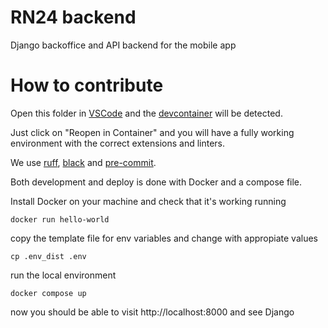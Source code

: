 # RN24 backend

Django backoffice and API backend for the mobile app

# How to contribute

Open this folder in [VSCode](https://code.visualstudio.com/) and the [devcontainer](https://code.visualstudio.com/docs/devcontainers/containers) will be detected.


Just click on "Reopen in Container" and you will have a fully working environment with the correct extensions and linters.

We use [ruff](https://github.com/astral-sh/ruff), [black](https://github.com/psf/black) and [pre-commit](https://pre-commit.com/).

Both development and deploy is done with Docker and a compose file.

Install Docker on your machine and check that it's working running

`docker run hello-world`

copy the template file for env variables and change with appropiate values

`cp .env_dist .env`

run the local environment

`docker compose up`

now you should be able to visit http://localhost:8000 and see Django
